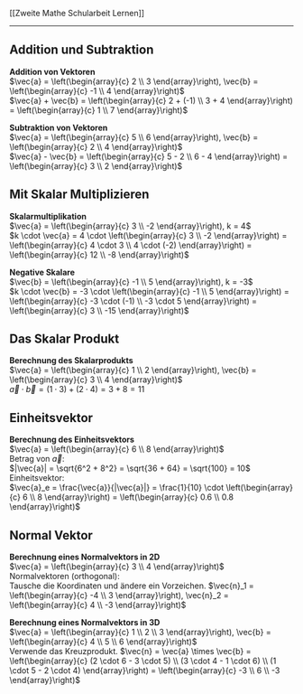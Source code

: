 [[Zweite Mathe Schularbeit Lernen]]
___
## Addition und Subtraktion

**Addition von Vektoren**  
$\vec{a} = \left(\begin{array}{c} 2 \\ 3 \end{array}\right), \vec{b} = \left(\begin{array}{c} -1 \\ 4 \end{array}\right)$  
$\vec{a} + \vec{b} = \left(\begin{array}{c} 2 + (-1) \\ 3 + 4 \end{array}\right) = \left(\begin{array}{c} 1 \\ 7 \end{array}\right)$  

**Subtraktion von Vektoren**  
$\vec{a} = \left(\begin{array}{c} 5 \\ 6 \end{array}\right), \vec{b} = \left(\begin{array}{c} 2 \\ 4 \end{array}\right)$  
$\vec{a} - \vec{b} = \left(\begin{array}{c} 5 - 2 \\ 6 - 4 \end{array}\right) = \left(\begin{array}{c} 3 \\ 2 \end{array}\right)$  
## Mit Skalar Multiplizieren

**Skalarmultiplikation**  
$\vec{a} = \left(\begin{array}{c} 3 \\ -2 \end{array}\right), k = 4$  
$k \cdot \vec{a} = 4 \cdot \left(\begin{array}{c} 3 \\ -2 \end{array}\right) = \left(\begin{array}{c} 4 \cdot 3 \\ 4 \cdot (-2) \end{array}\right) = \left(\begin{array}{c} 12 \\ -8 \end{array}\right)$  

**Negative Skalare**  
$\vec{b} = \left(\begin{array}{c} -1 \\ 5 \end{array}\right), k = -3$  
$k \cdot \vec{b} = -3 \cdot \left(\begin{array}{c} -1 \\ 5 \end{array}\right) = \left(\begin{array}{c} -3 \cdot (-1) \\ -3 \cdot 5 \end{array}\right) = \left(\begin{array}{c} 3 \\ -15 \end{array}\right)$  
## Das Skalar Produkt

**Berechnung des Skalarprodukts**  
$\vec{a} = \left(\begin{array}{c} 1 \\ 2 \end{array}\right), \vec{b} = \left(\begin{array}{c} 3 \\ 4 \end{array}\right)$  
$\vec{a} \cdot \vec{b} = (1 \cdot 3) + (2 \cdot 4) = 3 + 8 = 11$  
## Einheitsvektor

**Berechnung des Einheitsvektors**  
$\vec{a} = \left(\begin{array}{c} 6 \\ 8 \end{array}\right)$  
Betrag von $\vec{a}$:  
$|\vec{a}| = \sqrt{6^2 + 8^2} = \sqrt{36 + 64} = \sqrt{100} = 10$  
Einheitsvektor:  
$\vec{a}_e = \frac{\vec{a}}{|\vec{a}|} = \frac{1}{10} \cdot \left(\begin{array}{c} 6 \\ 8 \end{array}\right) = \left(\begin{array}{c} 0.6 \\ 0.8 \end{array}\right)$  
## Normal Vektor

**Berechnung eines Normalvektors in 2D**  
$\vec{a} = \left(\begin{array}{c} 3 \\ 4 \end{array}\right)$  
Normalvektoren (orthogonal):  
Tausche die Koordinaten und ändere ein Vorzeichen.
$\vec{n}_1 = \left(\begin{array}{c} -4 \\ 3 \end{array}\right), \vec{n}_2 = \left(\begin{array}{c} 4 \\ -3 \end{array}\right)$  

**Berechnung eines Normalvektors in 3D**  
$\vec{a} = \left(\begin{array}{c} 1 \\ 2 \\ 3 \end{array}\right), \vec{b} = \left(\begin{array}{c} 4 \\ 5 \\ 6 \end{array}\right)$  
Verwende das Kreuzprodukt.
$\vec{n} = \vec{a} \times \vec{b} = \left(\begin{array}{c} (2 \cdot 6 - 3 \cdot 5) \\ (3 \cdot 4 - 1 \cdot 6) \\ (1 \cdot 5 - 2 \cdot 4) \end{array}\right) = \left(\begin{array}{c} -3 \\ 6 \\ -3 \end{array}\right)$  